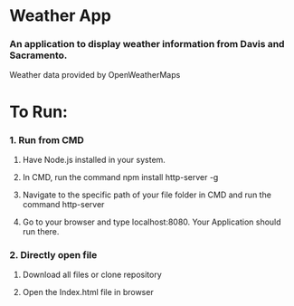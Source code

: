 # Weather App 
### An application to display weather information from Davis and Sacramento. 
Weather data provided by OpenWeatherMaps


# To Run:
### 1. Run from CMD

1. Have Node.js installed in your system.

2. In CMD, run the command npm install http-server -g

3. Navigate to the specific path of your file folder in CMD and run the command http-server

4. Go to your browser and type localhost:8080. Your Application should run there.

### 2. Directly open file

1. Download all files or clone repository

2. Open the Index.html file in browser
